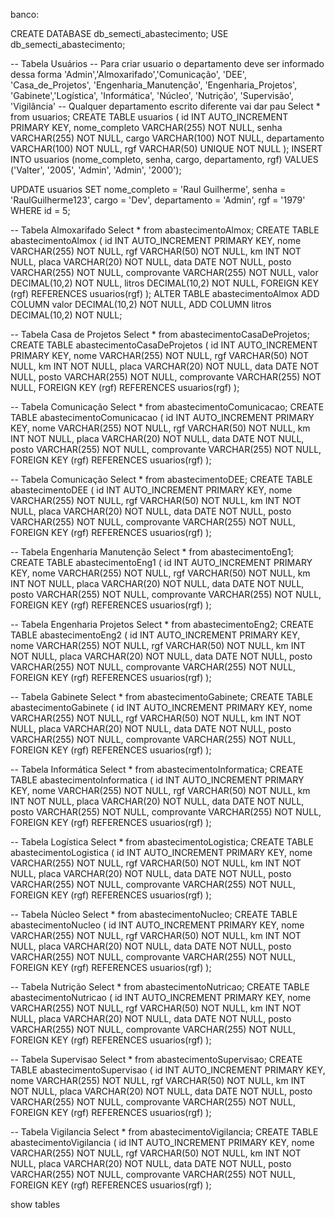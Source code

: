 banco: 

CREATE DATABASE db_semecti_abastecimento; 
USE db_semecti_abastecimento;

-- Tabela Usuários
-- Para criar usuario o departamento deve ser informado dessa forma 'Admin','Almoxarifado','Comunicação', 'DEE', 'Casa_de_Projetos', 'Engenharia_Manutenção', 'Engenharia_Projetos', 'Gabinete','Logística', 'Informática', 'Núcleo', 'Nutrição', 'Supervisão', 'Vigilância'
-- Qualquer departamento escrito diferente vai dar pau
Select * from usuarios;
CREATE TABLE usuarios ( 
	id INT AUTO_INCREMENT PRIMARY KEY, 
	nome_completo VARCHAR(255) NOT NULL, 
	senha VARCHAR(255) NOT NULL, 
	cargo VARCHAR(100) NOT NULL, 
	departamento VARCHAR(100) NOT NULL, 
	rgf VARCHAR(50) UNIQUE NOT NULL 
);
INSERT INTO usuarios (nome_completo, senha, cargo, departamento, rgf) VALUES ('Valter', '2005', 'Admin', 'Admin', '2000');

UPDATE usuarios 
SET 
    nome_completo = 'Raul Guilherme', 
    senha = 'RaulGuilherme123', 
    cargo = 'Dev', 
    departamento = 'Admin', 
    rgf = '1979' 
WHERE id = 5;

	
-- Tabela Almoxarifado
Select * from abastecimentoAlmox;
CREATE TABLE abastecimentoAlmox ( 
	id INT AUTO_INCREMENT PRIMARY KEY, 
    nome VARCHAR(255) NOT NULL, 
    rgf VARCHAR(50) NOT NULL, 
    km INT NOT NULL, 
    placa VARCHAR(20) NOT NULL, 
    data DATE NOT NULL, 
    posto VARCHAR(255) NOT NULL, 
    comprovante VARCHAR(255) NOT NULL, 
    valor DECIMAL(10,2) NOT NULL,
    litros DECIMAL(10,2) NOT NULL,
    FOREIGN KEY (rgf) REFERENCES usuarios(rgf) 
);
ALTER TABLE abastecimentoAlmox
ADD COLUMN valor DECIMAL(10,2) NOT NULL,
ADD COLUMN litros DECIMAL(10,2) NOT NULL;




-- Tabela Casa de Projetos
Select * from abastecimentoCasaDeProjetos;
CREATE TABLE abastecimentoCasaDeProjetos ( 
	id INT AUTO_INCREMENT PRIMARY KEY, 
    nome VARCHAR(255) NOT NULL, 
    rgf VARCHAR(50) NOT NULL, 
    km INT NOT NULL, 
    placa VARCHAR(20) NOT NULL, 
    data DATE NOT NULL, 
    posto VARCHAR(255) NOT NULL, 
    comprovante VARCHAR(255) NOT NULL,
    FOREIGN KEY (rgf) REFERENCES usuarios(rgf) 
);


-- Tabela Comunicação
Select * from abastecimentoComunicacao;
CREATE TABLE abastecimentoComunicacao ( 
	id INT AUTO_INCREMENT PRIMARY KEY, 
    nome VARCHAR(255) NOT NULL, 
    rgf VARCHAR(50) NOT NULL, 
    km INT NOT NULL, 
    placa VARCHAR(20) NOT NULL, 
    data DATE NOT NULL, 
    posto VARCHAR(255) NOT NULL, 
    comprovante VARCHAR(255) NOT NULL,
    FOREIGN KEY (rgf) REFERENCES usuarios(rgf) 
);


-- Tabela Comunicação
Select * from abastecimentoDEE;
CREATE TABLE abastecimentoDEE ( 
	id INT AUTO_INCREMENT PRIMARY KEY, 
    nome VARCHAR(255) NOT NULL, 
    rgf VARCHAR(50) NOT NULL, 
    km INT NOT NULL, 
    placa VARCHAR(20) NOT NULL, 
    data DATE NOT NULL, 
    posto VARCHAR(255) NOT NULL, 
    comprovante VARCHAR(255) NOT NULL,
    FOREIGN KEY (rgf) REFERENCES usuarios(rgf) 
);


-- Tabela Engenharia Manutenção
Select * from abastecimentoEng1;
CREATE TABLE abastecimentoEng1 ( 
	id INT AUTO_INCREMENT PRIMARY KEY, 
    nome VARCHAR(255) NOT NULL, 
    rgf VARCHAR(50) NOT NULL, 
    km INT NOT NULL, 
    placa VARCHAR(20) NOT NULL, 
    data DATE NOT NULL, 
    posto VARCHAR(255) NOT NULL, 
    comprovante VARCHAR(255) NOT NULL,
    FOREIGN KEY (rgf) REFERENCES usuarios(rgf) 
);


-- Tabela Engenharia Projetos
Select * from abastecimentoEng2;
CREATE TABLE abastecimentoEng2 ( 
	id INT AUTO_INCREMENT PRIMARY KEY, 
    nome VARCHAR(255) NOT NULL, 
    rgf VARCHAR(50) NOT NULL, 
    km INT NOT NULL, 
    placa VARCHAR(20) NOT NULL, 
    data DATE NOT NULL, 
    posto VARCHAR(255) NOT NULL, 
    comprovante VARCHAR(255) NOT NULL,
    FOREIGN KEY (rgf) REFERENCES usuarios(rgf) 
);


-- Tabela Gabinete
Select * from abastecimentoGabinete;
CREATE TABLE abastecimentoGabinete ( 
	id INT AUTO_INCREMENT PRIMARY KEY, 
    nome VARCHAR(255) NOT NULL, 
    rgf VARCHAR(50) NOT NULL, 
    km INT NOT NULL, 
    placa VARCHAR(20) NOT NULL, 
    data DATE NOT NULL, 
    posto VARCHAR(255) NOT NULL, 
    comprovante VARCHAR(255) NOT NULL,
    FOREIGN KEY (rgf) REFERENCES usuarios(rgf) 
);


-- Tabela Informática
Select * from abastecimentoInformatica;
CREATE TABLE abastecimentoInformatica ( 
	id INT AUTO_INCREMENT PRIMARY KEY, 
    nome VARCHAR(255) NOT NULL, 
    rgf VARCHAR(50) NOT NULL, 
    km INT NOT NULL, 
    placa VARCHAR(20) NOT NULL, 
    data DATE NOT NULL, 
    posto VARCHAR(255) NOT NULL, 
    comprovante VARCHAR(255) NOT NULL,
    FOREIGN KEY (rgf) REFERENCES usuarios(rgf) 
);


-- Tabela Logística
Select * from abastecimentoLogistica;
CREATE TABLE abastecimentoLogistica ( 
	id INT AUTO_INCREMENT PRIMARY KEY, 
    nome VARCHAR(255) NOT NULL, 
    rgf VARCHAR(50) NOT NULL, 
    km INT NOT NULL, 
    placa VARCHAR(20) NOT NULL, 
    data DATE NOT NULL, 
    posto VARCHAR(255) NOT NULL, 
    comprovante VARCHAR(255) NOT NULL,
    FOREIGN KEY (rgf) REFERENCES usuarios(rgf) 
);


-- Tabela Núcleo
Select * from abastecimentoNucleo;
CREATE TABLE abastecimentoNucleo ( 
	id INT AUTO_INCREMENT PRIMARY KEY, 
    nome VARCHAR(255) NOT NULL, 
    rgf VARCHAR(50) NOT NULL, 
    km INT NOT NULL, 
    placa VARCHAR(20) NOT NULL, 
    data DATE NOT NULL, 
    posto VARCHAR(255) NOT NULL, 
    comprovante VARCHAR(255) NOT NULL,
    FOREIGN KEY (rgf) REFERENCES usuarios(rgf) 
);


-- Tabela Nutrição 
Select * from abastecimentoNutricao;
CREATE TABLE abastecimentoNutricao ( 
	id INT AUTO_INCREMENT PRIMARY KEY, 
    nome VARCHAR(255) NOT NULL, 
    rgf VARCHAR(50) NOT NULL, 
    km INT NOT NULL, 
    placa VARCHAR(20) NOT NULL, 
    data DATE NOT NULL, 
    posto VARCHAR(255) NOT NULL, 
    comprovante VARCHAR(255) NOT NULL,
    FOREIGN KEY (rgf) REFERENCES usuarios(rgf) 
);


-- Tabela Supervisao 
Select * from abastecimentoSupervisao;
CREATE TABLE abastecimentoSupervisao ( 
	id INT AUTO_INCREMENT PRIMARY KEY, 
    nome VARCHAR(255) NOT NULL, 
    rgf VARCHAR(50) NOT NULL, 
    km INT NOT NULL, 
    placa VARCHAR(20) NOT NULL, 
    data DATE NOT NULL, 
    posto VARCHAR(255) NOT NULL, 
    comprovante VARCHAR(255) NOT NULL,
    FOREIGN KEY (rgf) REFERENCES usuarios(rgf) 
);


-- Tabela Vigilancia 
Select * from abastecimentoVigilancia;
CREATE TABLE abastecimentoVigilancia ( 
	id INT AUTO_INCREMENT PRIMARY KEY, 
    nome VARCHAR(255) NOT NULL, 
    rgf VARCHAR(50) NOT NULL, 
    km INT NOT NULL, 
    placa VARCHAR(20) NOT NULL, 
    data DATE NOT NULL, 
    posto VARCHAR(255) NOT NULL, 
    comprovante VARCHAR(255) NOT NULL,
    FOREIGN KEY (rgf) REFERENCES usuarios(rgf) 
);


show tables

